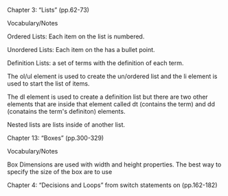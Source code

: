 Chapter 3: “Lists” (pp.62-73)

Vocabulary/Notes

Ordered Lists: Each item on the list is numbered.

Unordered Lists: Each item on the has a bullet point.

Definition Lists: a set of terms with the definition of each term. 

The ol/ul element is used to create the un/ordered list and the li element is used to start the list of items. 

The dl element is used to create a definition list but there are two other elements that are inside that element called dt (contains the term) and dd (conatains the term's definiton) elements.

Nested lists are lists inside of another list.

Chapter 13: “Boxes” (pp.300-329)

Vocabulary/Notes

Box Dimensions are used with width and height properties. The best way to specify the size of the box are to use















Chapter 4: “Decisions and Loops” from switch statements on (pp.162-182)